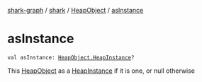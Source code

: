 [shark-graph](../../index.md) / [shark](../index.md) / [HeapObject](index.md) / [asInstance](./as-instance.md)

# asInstance

`val asInstance: `[`HeapObject.HeapInstance`](-heap-instance/index.md)`?`

This [HeapObject](index.md) as a [HeapInstance](-heap-instance/index.md) if it is one, or null otherwise

